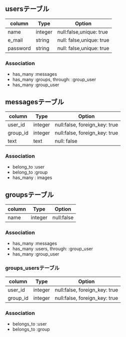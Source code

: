 
## usersテーブル
|column|Type|Option|
|------|----|------|
|name|integer|null:false,unique: true|
|e_mail|string|null: false,unique: true|
|password|string|null: false,unique: true|
### Association
- has_many :messages
- has_many :groups, through: :group_user
- has_many :group_user


## messagesテーブル
|column|Type|Option|
|------|----|------|
|user_id|integer|null:false, foreign_key: true|
|group_id|integer|null:false, foreign_key: true|
|text|text|null: false|
### Association
- belong_to :user
- belong_to :group
- has_many : images

## groupsテーブル
|column|Type|Option|
|------|----|------|
|name|integer|null:false|
### Association
- has_many :messages
- has_many :users, through: :group_user
- has_many :group_user

### groups_usersテーブル
|column|Type|Option|
|------|----|------|
|user_id|integer|null:false, foreign_key: true|
|group_id|integer|null:false, foreign_key: true|
### Association
- belongs_to :user
- belongs_to :group

